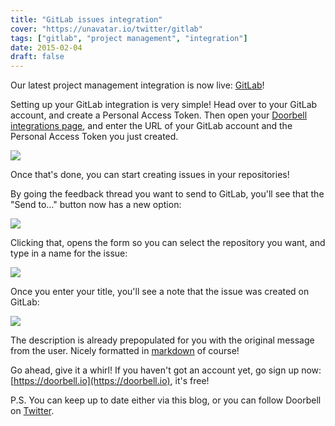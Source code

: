 ```yaml
---
title: "GitLab issues integration"
cover: "https://unavatar.io/twitter/gitlab"
tags: ["gitlab", "project management", "integration"]
date: 2015-02-04
draft: false
---
```


Our latest project management integration is now live: [GitLab](https://gitlab.com/)!

Setting up your GitLab integration is very simple! Head over to your GitLab account, and create a Personal Access Token. Then open your [Doorbell integrations page](https://doorbell.io/integrations#gitlab), and enter the URL of your GitLab account and the Personal Access Token you just created.

<!--more-->

![](/img/integrations/gitlab/connect.png)

Once that's done, you can start creating issues in your repositories!

By going the feedback thread you want to send to GitLab, you'll see that the "Send to…" button now has a new option:

![](/img/integrations/gitlab/send-to.png)

Clicking that, opens the form so you can select the repository you want, and type in a name for the issue:

![](/img/integrations/gitlab/form.png)

Once you enter your title, you'll see a note that the issue was created on GitLab:

![](/img/integrations/gitlab/notes.png)

The description is already prepopulated for you with the original message from the user. Nicely formatted in [markdown](https://daringfireball.net/projects/markdown/) of course!

Go ahead, give it a whirl! If you haven't got an account yet, go sign up now: [https://doorbell.io](https://doorbell.io), it's free!

P.S. You can keep up to date either via this blog, or you can follow Doorbell on [Twitter](https://twitter.com/doorbell_io).
